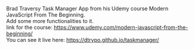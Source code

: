 Brad Traversy Task Manager App from his Udemy course Modern JavaScript From The Beginning.
<br>
Add some more functionalities to it.
<br>
link for the course: https://www.udemy.com/modern-javascript-from-the-beginning/
<br>
You can see it live here: https://dtrypo.github.io/taskmanager/